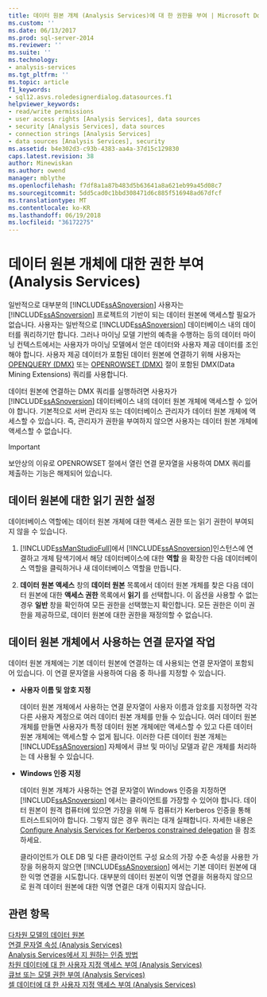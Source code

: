 ```yaml
---
title: 데이터 원본 개체 (Analysis Services)에 대 한 권한을 부여 | Microsoft Docs
ms.custom: ''
ms.date: 06/13/2017
ms.prod: sql-server-2014
ms.reviewer: ''
ms.suite: ''
ms.technology:
- analysis-services
ms.tgt_pltfrm: ''
ms.topic: article
f1_keywords:
- sql12.asvs.roledesignerdialog.datasources.f1
helpviewer_keywords:
- read/write permissions
- user access rights [Analysis Services], data sources
- security [Analysis Services], data sources
- connection strings [Analysis Services]
- data sources [Analysis Services], security
ms.assetid: b4e302d3-c93b-4383-aa4a-37d15c129830
caps.latest.revision: 38
author: Minewiskan
ms.author: owend
manager: mblythe
ms.openlocfilehash: f7df8a1a87b483d5b63641a8a621eb99a45d08c7
ms.sourcegitcommit: 5dd5cad0c1bbd308471d6c885f516948ad67dfcf
ms.translationtype: MT
ms.contentlocale: ko-KR
ms.lasthandoff: 06/19/2018
ms.locfileid: "36172275"
---
```

# <a name="grant-permissions-on-a-data-source-object-analysis-services"></a>데이터 원본 개체에 대한 권한 부여(Analysis Services)
  일반적으로 대부분의 [!INCLUDE[ssASnoversion](../../includes/ssasnoversion-md.md)] 사용자는 [!INCLUDE[ssASnoversion](../../includes/ssasnoversion-md.md)] 프로젝트의 기반이 되는 데이터 원본에 액세스할 필요가 없습니다. 사용자는 일반적으로 [!INCLUDE[ssASnoversion](../../includes/ssasnoversion-md.md)] 데이터베이스 내의 데이터를 쿼리하기만 합니다. 그러나 마이닝 모델 기반의 예측을 수행하는 등의 데이터 마이닝 컨텍스트에서는 사용자가 마이닝 모델에서 얻은 데이터와 사용자 제공 데이터를 조인해야 합니다. 사용자 제공 데이터가 포함된 데이터 원본에 연결하기 위해 사용자는 [OPENQUERY &#40;DMX&#41;](/sql/dmx/source-data-query-openquery) 또는 [OPENROWSET &#40;DMX&#41;](/sql/dmx/source-data-query-openrowset) 절이 포함된 DMX(Data Mining Extensions) 쿼리를 사용합니다.  
  
 데이터 원본에 연결하는 DMX 쿼리를 실행하려면 사용자가 [!INCLUDE[ssASnoversion](../../includes/ssasnoversion-md.md)] 데이터베이스 내의 데이터 원본 개체에 액세스할 수 있어야 합니다. 기본적으로 서버 관리자 또는 데이터베이스 관리자가 데이터 원본 개체에 액세스할 수 있습니다. 즉, 관리자가 권한을 부여하지 않으면 사용자는 데이터 원본 개체에 액세스할 수 없습니다.  
  
> [!IMPORTANT]  
>  보안상의 이유로 OPENROWSET 절에서 열린 연결 문자열을 사용하여 DMX 쿼리를 제출하는 기능은 해제되어 있습니다.  
  
## <a name="set-read-permissions-to-a-data-source"></a>데이터 원본에 대한 읽기 권한 설정  
 데이터베이스 역할에는 데이터 원본 개체에 대한 액세스 권한 또는 읽기 권한이 부여되지 않을 수 있습니다.  
  
1.  [!INCLUDE[ssManStudioFull](../../includes/ssmanstudiofull-md.md)]에서 [!INCLUDE[ssASnoversion](../../includes/ssasnoversion-md.md)]인스턴스에 연결하고 개체 탐색기에서 해당 데이터베이스에 대한 **역할** 을 확장한 다음 데이터베이스 역할을 클릭하거나 새 데이터베이스 역할을 만듭니다.  
  
2.  **데이터 원본 액세스** 창의 **데이터 원본** 목록에서 데이터 원본 개체를 찾은 다음 데이터 원본에 대한 **액세스 권한** 목록에서 **읽기** 를 선택합니다. 이 옵션을 사용할 수 없는 경우 **일반** 창을 확인하여 모든 권한을 선택했는지 확인합니다. 모든 권한은 이미 권한을 제공하므로, 데이터 원본에 대한 권한을 재정의할 수 없습니다.  
  
## <a name="working-with-the-connection-string-used-by-a-data-source-object"></a>데이터 원본 개체에서 사용하는 연결 문자열 작업  
 데이터 원본 개체에는 기본 데이터 원본에 연결하는 데 사용되는 연결 문자열이 포함되어 있습니다. 이 연결 문자열을 사용하여 다음 중 하나를 지정할 수 있습니다.  
  
-   **사용자 이름 및 암호 지정**  
  
     데이터 원본 개체에서 사용하는 연결 문자열이 사용자 이름과 암호를 지정하면 각각 다른 사용자 계정으로 여러 데이터 원본 개체를 만들 수 있습니다. 여러 데이터 원본 개체를 만들면 사용자가 특정 데이터 원본 개체에만 액세스할 수 있고 다른 데이터 원본 개체에는 액세스할 수 없게 됩니다. 이러한 다른 데이터 원본 개체는 [!INCLUDE[ssASnoversion](../../includes/ssasnoversion-md.md)] 자체에서 큐브 및 마이닝 모델과 같은 개체를 처리하는 데 사용될 수 있습니다.  
  
-   **Windows 인증 지정**  
  
     데이터 원본 개체가 사용하는 연결 문자열이 Windows 인증을 지정하면 [!INCLUDE[ssASnoversion](../../includes/ssasnoversion-md.md)] 에서는 클라이언트를 가장할 수 있어야 합니다. 데이터 원본이 원격 컴퓨터에 있으면 가장을 위해 두 컴퓨터가 Kerberos 인증을 통해 트러스트되어야 합니다. 그렇지 않은 경우 쿼리는 대개 실패합니다. 자세한 내용은 [Configure Analysis Services for Kerberos constrained delegation](../instances/configure-analysis-services-for-kerberos-constrained-delegation.md) 을 참조하세요.  
  
     클라이언트가 OLE DB 및 다른 클라이언트 구성 요소의 가장 수준 속성을 사용한 가장을 허용하지 않으면 [!INCLUDE[ssASnoversion](../../includes/ssasnoversion-md.md)] 에서는 기본 데이터 원본에 대한 익명 연결을 시도합니다. 대부분의 데이터 원본이 익명 연결을 허용하지 않으므로 원격 데이터 원본에 대한 익명 연결은 대개 이뤄지지 않습니다.  
  
## <a name="see-also"></a>관련 항목  
 [다차원 모델의 데이터 원본](data-sources-in-multidimensional-models.md)   
 [연결 문자열 속성 &#40;Analysis Services&#41;](../instances/connection-string-properties-analysis-services.md)   
 [Analysis Services에서 지 원하는 인증 방법](../instances/authentication-methodologies-supported-by-analysis-services.md)   
 [차원 데이터에 대 한 사용자 지정 액세스 부여 &#40;Analysis Services&#41;](grant-custom-access-to-dimension-data-analysis-services.md)   
 [큐브 또는 모델 권한 부여 &#40;Analysis Services&#41;](grant-cube-or-model-permissions-analysis-services.md)   
 [셀 데이터에 대 한 사용자 지정 액세스 부여 &#40;Analysis Services&#41;](grant-custom-access-to-cell-data-analysis-services.md)  
  
  
